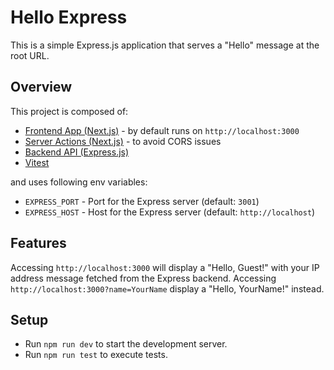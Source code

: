 # Hello Express

This is a simple Express.js application that serves a "Hello" message at the root URL.

## Overview

This project is composed of:
- [Frontend App (Next.js)](app) - by default runs on `http://localhost:3000`
- [Server Actions (Next.js)](api) - to avoid CORS issues
- [Backend API (Express.js)](express)
- [Vitest](test)

and uses following env variables:
- `EXPRESS_PORT` - Port for the Express server (default: `3001`)
- `EXPRESS_HOST` - Host for the Express server (default: `http://localhost`)

## Features

Accessing `http://localhost:3000` will display a "Hello, Guest!" with your IP address message fetched from the Express backend.
Accessing `http://localhost:3000?name=YourName` display a "Hello, YourName!" instead.

## Setup

- Run `npm run dev` to start the development server.
- Run `npm run test` to execute tests.